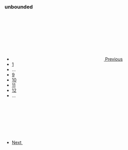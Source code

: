 <h3 class="site-preview-heading">unbounded</h3>
<nav aria-label="Pagination," class="usa-pagination">
  <ul class="usa-pagination__list">
    <li class="usa-pagination__item usa-pagination__arrow">
      <a
        href="javascript:void(0);"
        class="usa-pagination__link usa-pagination__previous-page"
        aria-label="Previous page"
      >
        <svg class="usa-icon" aria-hidden="true" role="img">
          <use xlink:href="/assets/img/sprite.svg#navigate_before"></use>
        </svg>
        <span class="usa-pagination__link-text"> Previous </span>
      </a>
    </li>
    <li class="usa-pagination__item usa-pagination__page-no">
      <a
        href="javascript:void(0);"
        class="usa-pagination__button"
        aria-label="Page 1"
      >
        1
      </a>
    </li>
    <li
      class="usa-pagination__item usa-pagination__overflow"
      role="presentation"
    >
      <span> … </span>
    </li>
    <li class="usa-pagination__item usa-pagination__page-no">
      <a
        href="javascript:void(0);"
        class="usa-pagination__button"
        aria-label="Page 9"
      >
        9
      </a>
    </li>
    <li class="usa-pagination__item usa-pagination__page-no">
      <a
        href="javascript:void(0);"
        class="usa-pagination__button usa-current"
        aria-label="Page 10"
        aria-current="page"
      >
        10
      </a>
    </li>
    <li class="usa-pagination__item usa-pagination__page-no">
      <a
        href="javascript:void(0);"
        class="usa-pagination__button"
        aria-label="Page 11"
      >
        11
      </a>
    </li>
    <li class="usa-pagination__item usa-pagination__page-no">
      <a
        href="javascript:void(0);"
        class="usa-pagination__button"
        aria-label="Page 12"
      >
        12
      </a>
    </li>
    <li
      class="usa-pagination__item usa-pagination__overflow"
      role="presentation"
    >
      <span> … </span>
    </li>
    <li class="usa-pagination__item usa-pagination__arrow">
      <a
        href="javascript:void(0);"
        class="usa-pagination__link usa-pagination__next-page"
        aria-label="Next page"
      >
        <span class="usa-pagination__link-text"> Next </span>
        <svg class="usa-icon" aria-hidden="true" role="img">
          <use xlink:href="/assets/img/sprite.svg#navigate_next"></use>
        </svg>
      </a>
    </li>
  </ul>
</nav>